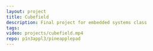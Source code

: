 ```yaml
---
layout: project
title: Cubefield
description: Final project for embedded systems class
tags:
video: projects/cubefield.mp4
repo: p1n3appl3/pineapplepad
---
```

